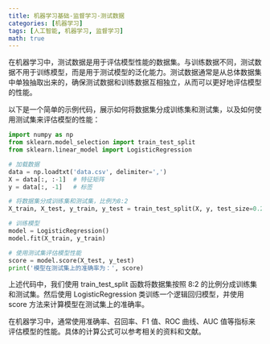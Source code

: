 ```yaml
---
title: 机器学习基础-监督学习-测试数据
categories: [机器学习]
tags: [人工智能, 机器学习, 监督学习]
math: true
---
```


在机器学习中，测试数据是用于评估模型性能的数据集。与训练数据不同，测试数据不用于训练模型，而是用于测试模型的泛化能力。测试数据通常是从总体数据集中单独抽取出来的，确保测试数据和训练数据互相独立，从而可以更好地评估模型的性能。

以下是一个简单的示例代码，展示如何将数据集分成训练集和测试集，以及如何使用测试集来评估模型的性能：

```python
import numpy as np
from sklearn.model_selection import train_test_split
from sklearn.linear_model import LogisticRegression

# 加载数据
data = np.loadtxt('data.csv', delimiter=',')
X = data[:, :-1]  # 特征矩阵
y = data[:, -1]   # 标签

# 将数据集分成训练集和测试集，比例为8:2
X_train, X_test, y_train, y_test = train_test_split(X, y, test_size=0.2, random_state=0)

# 训练模型
model = LogisticRegression()
model.fit(X_train, y_train)

# 使用测试集评估模型性能
score = model.score(X_test, y_test)
print('模型在测试集上的准确率为：', score)
```

上述代码中，我们使用 train_test_split 函数将数据集按照 8:2 的比例分成训练集和测试集。然后使用 LogisticRegression 类训练一个逻辑回归模型，并使用 score 方法来计算模型在测试集上的准确率。

在机器学习中，通常使用准确率、召回率、F1 值、ROC 曲线、AUC 值等指标来评估模型的性能。具体的计算公式可以参考相关的资料和文献。

